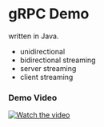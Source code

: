 # gRPC Demo

written in Java.

- unidirectional
- bidirectional streaming
- server streaming
- client streaming

### Demo Video

[![Watch the video](https://img.youtube.com/vi/uPfgVl-wzwE/maxresdefault.jpg)](https://youtu.be/uPfgVl-wzwE)
